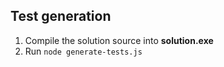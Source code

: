 ## Test generation
1. Compile the solution source into **solution.exe**
2. Run `node generate-tests.js`